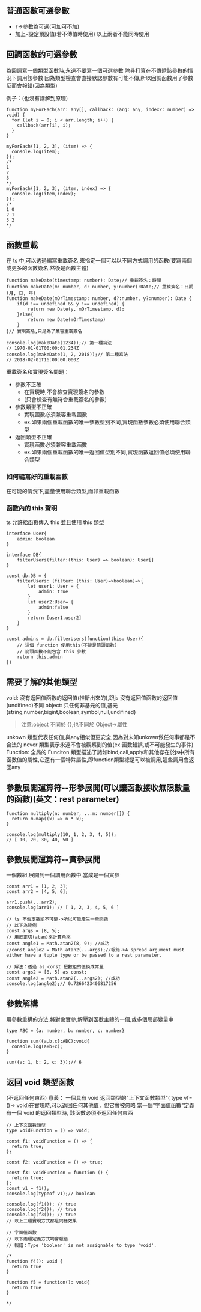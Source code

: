 ## 普通函數可選參數
- `?`->參數為可選(可加可不加)
- 加上`=`設定預設值(若不傳值時使用)
以上兩者不能同時使用

## 回調函數的可選參數
為回調寫一個類型函數時,永遠不要寫一個可選參數
除非打算在不傳遞該參數的情況下調用該參數
因為類型檢查會直接默認參數有可能不傳,所以回調函數用了參數反而會報錯(因為類型)

例子：(也沒有講解到原理)
```
function myForEach(arr: any[], callback: (arg: any, index?: number) => void) {
  for (let i = 0; i < arr.length; i++) {
    callback(arr[i], i);
  }
}

myForEach([1, 2, 3], (item) => {
  console.log(item);
});
/*
1
2
3
*/
myForEach([1, 2, 3], (item, index) => {
  console.log(item,index);
});
/*
1 0
2 1
3 2
*/
```

## 函數重載
在 ts 中,可以透過編寫重載簽名,來指定一個可以以不同方式調用的函數(要寫兩個或更多的函數簽名,然後是函數主體)
```
function makeDate(timestamp: number): Date;// 重載簽名：時間
function makeDate(m: number, d: number, y:number):Date;// 重載簽名：日期(月, 日, 年)
function makeDate(mOrTimestamp: number, d?:number, y?:number): Date {
    if(d !== undefined && y !== undefined) {
        return new Date(y, mOrTimestamp, d);
    }else{
        return new Date(mOrTimestamp)
    }
}// 實現簽名,只是為了兼容重載簽名

console.log(makeDate(1234));// 第一種寫法
// 1970-01-01T00:00:01.234Z
console.log(makeDate(1, 2, 2018));// 第二種寫法
// 2018-02-01T16:00:00.000Z

```

重載簽名和實現簽名問題：
- 參數不正確
  - 在實現時,不會檢查實現簽名的參數
  - (只會檢查有無符合重載簽名的參數)
- 參數類型不正確
  - 實現函數必須兼容重載函數
  - ex.如果兩個重載函數的唯一參數型別不同,實現函數參數必須使用聯合類型
- 返回類型不正確
  - 實現函數必須兼容重載函數
  - ex.如果兩個重載函數的唯一返回值型別不同,實現函數返回值必須使用聯合類型

### 如何編寫好的重載函數
在可能的情況下,盡量使用聯合類型,而非重載函數

### 函數內的 this 聲明
ts 允許給函數傳入 this 並且使用 this 類型
```
interface User{
    admin: boolean
}

interface DB{
    filterUsers(filter:(this: User) => boolean): User[]
}

const db:DB = {
    filterUsers: (filter: (this: User)=>boolean)=>{
        let user1: User = {
            admin: true
        }
        let user2:User= {
            admin:false 
        }
        return [user1,user2]
    }
}

const admins = db.filterUsers(function(this: User){ 
    // 這個 function 使用this(不能是箭頭函數)
    // 箭頭函數不能包含 this 參數
    return this.admin
})
```

## 需要了解的其他類型
void: 沒有返回值函數的返回值(推斷出來的),跟js 沒有返回值函數的返回值(undifined)不同
object: 只任何非基元的值,基元(string,number,bigint,boolean,symbol,null,undifined) 
> 注意:object 不同於 {},也不同於 Object->屬性

unkown 類型代表任何值,與any相似但更安全,因為對未知unkown做任何事都是不合法的
never 類型表示永遠不會被觀察到的值(ex:函數錯誤,或不可能發生的事件)
Function: 全局的 Funciton 類型描述了諸如bind,call,apply和其他存在於js中所有函數值的屬性,它還有一個特殊屬性,即function類型總是可以被調用,這些調用會返回any

## 參數展開運算符--形參展開(可以讓函數接收無限數量的函數)(英文：rest parameter)
```
function multiply(n: number, ...m: number[]) {
  return m.map((x) => n * x);
}

console.log(multiply(10, 1, 2, 3, 4, 5));
// [ 10, 20, 30, 40, 50 ]
```

## 參數展開運算符--實參展開
一個數組,展開到一個調用函數中,當成是一個實參
```
const arr1 = [1, 2, 3];
const arr2 = [4, 5, 6];

arr1.push(...arr2);
console.log(arr1); // [ 1, 2, 3, 4, 5, 6 ]

// ts 不假定數組不可變->所以可能產生一些問題
// 以下為範例
const args = [8, 5];
// 用反正切(atan)來計算角來
const angle1 = Math.atan2(8, 9); //成功
//const angle2 = Math.atan2(...args);//報錯->A spread argument must either have a tuple type or be passed to a rest parameter.

// 解法：透過 as const 把數組的值換成常量
const args2 = [8, 5] as const;
const angle2 = Math.atan2(...args2); //成功
console.log(angle2);// 0.7266423406817256
```

## 參數解構
用參數重構的方法,將對象實參,解壓到函數主體的一個,或多個局部變量中
```
type ABC = {a: number, b: number, c: number}

function sum({a,b,c}:ABC):void{
  console.log(a+b+c);
}

sum({a: 1, b: 2, c: 3});// 6
```

## 返回 void 類型函數
(不返回任何東西)
意義：
一個具有 void 返回類型的"上下文函數類型"( type vf=()=> void)在實現時,可以返回任何其他值，但它會被忽略
當一個"字面值函數"定義有一個 void 的返回類型時, 該函數必須不返回任何東西
```
// 上下文函數類型
type voidFunction = () => void;

const f1: voidFunction = () => {
  return true;
};

const f2: voidFunction = () => true;

const f3: voidFunction = function () {
  return true;
};
const v1 = f1();
console.log(typeof v1);// boolean

console.log(f1()); // true
console.log(f2()); // true
console.log(f3()); // true
// 以上三種實現方式都是同樣效果

// 字面值函數
// 以下兩種定義方式均會報錯
// 報錯：Type 'boolean' is not assignable to type 'void'.

/*
function f4(): void {
  return true
}

function f5 = function(): void{
  return true
}

*/
```
